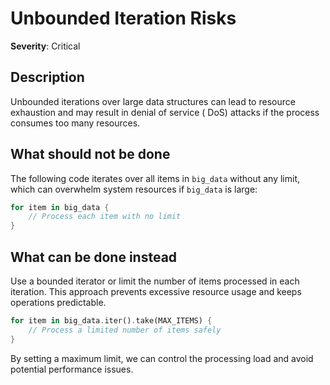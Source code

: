 # Unbounded Iteration Risks

**Severity**: Critical

## Description

Unbounded iterations over large data structures can lead to resource exhaustion and may result in denial of service (
DoS) attacks if the process consumes too many resources.

## What should not be done

The following code iterates over all items in `big_data` without any limit, which can overwhelm system resources if
`big_data` is large:

```rust
for item in big_data {
    // Process each item with no limit
}
```

## What can be done instead

Use a bounded iterator or limit the number of items processed in each iteration. This approach prevents excessive
resource usage and keeps operations predictable.

```rust
for item in big_data.iter().take(MAX_ITEMS) {
    // Process a limited number of items safely
}
```

By setting a maximum limit, we can control the processing load and avoid potential performance issues.
